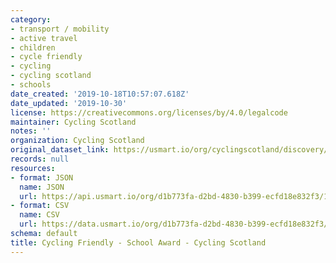 ```yaml
---
category:
- transport / mobility
- active travel
- children
- cycle friendly
- cycling
- cycling scotland
- schools
date_created: '2019-10-18T10:57:07.618Z'
date_updated: '2019-10-30'
license: https://creativecommons.org/licenses/by/4.0/legalcode
maintainer: Cycling Scotland
notes: ''
organization: Cycling Scotland
original_dataset_link: https://usmart.io/org/cyclingscotland/discovery/discovery-view-detail/a9c9055c-4393-4b9a-a1f9-e262674f64db
records: null
resources:
- format: JSON
  name: JSON
  url: https://api.usmart.io/org/d1b773fa-d2bd-4830-b399-ecfd18e832f3/13028f91-1f7b-4997-a377-55940b35db51/3/urql
- format: CSV
  name: CSV
  url: https://data.usmart.io/org/d1b773fa-d2bd-4830-b399-ecfd18e832f3/resource?resourceGUID=9d7823fd-27b9-4088-9dc5-377d52139fee
schema: default
title: Cycling Friendly - School Award - Cycling Scotland
---
```

